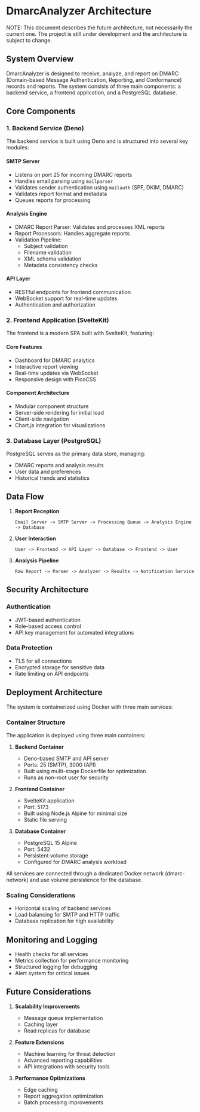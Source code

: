 # DmarcAnalyzer Architecture

NOTE: This document describes the future architecture, not necessarily the current one.
The project is still under development and the architecture is subject to change.

## System Overview

DmarcAnalyzer is designed to receive, analyze, and report on DMARC (Domain-based Message Authentication, Reporting, and Conformance) records and reports. The system consists of three main components: a backend service, a frontend application, and a PostgreSQL database.

## Core Components

### 1. Backend Service (Deno)

The backend service is built using Deno and is structured into several key modules:

#### SMTP Server
- Listens on port 25 for incoming DMARC reports
- Handles email parsing using `mailparser`
- Validates sender authentication using `mailauth` (SPF, DKIM, DMARC)
- Validates report format and metadata
- Queues reports for processing

#### Analysis Engine
- DMARC Report Parser: Validates and processes XML reports
- Report Processors: Handles aggregate reports
- Validation Pipeline:
  - Subject validation
  - Filename validation
  - XML schema validation
  - Metadata consistency checks

#### API Layer
- RESTful endpoints for frontend communication
- WebSocket support for real-time updates
- Authentication and authorization

### 2. Frontend Application (SvelteKit)

The frontend is a modern SPA built with SvelteKit, featuring:

#### Core Features
- Dashboard for DMARC analytics
- Interactive report viewing
- Real-time updates via WebSocket
- Responsive design with PicoCSS

#### Component Architecture
- Modular component structure
- Server-side rendering for initial load
- Client-side navigation
- Chart.js integration for visualizations

### 3. Database Layer (PostgreSQL)

PostgreSQL serves as the primary data store, managing:
- DMARC reports and analysis results
- User data and preferences
- Historical trends and statistics

## Data Flow

1. **Report Reception**
   ```
   Email Server -> SMTP Server -> Processing Queue -> Analysis Engine -> Database
   ```

2. **User Interaction**
   ```
   User -> Frontend -> API Layer -> Database -> Frontend -> User
   ```

3. **Analysis Pipeline**
   ```
   Raw Report -> Parser -> Analyzer -> Results -> Notification Service
   ```

## Security Architecture

### Authentication
- JWT-based authentication
- Role-based access control
- API key management for automated integrations

### Data Protection
- TLS for all connections
- Encrypted storage for sensitive data
- Rate limiting on API endpoints

## Deployment Architecture

The system is containerized using Docker with three main services:

### Container Structure

The application is deployed using three main containers:

1. **Backend Container**
   - Deno-based SMTP and API server
   - Ports: 25 (SMTP), 3000 (API)
   - Built using multi-stage Dockerfile for optimization
   - Runs as non-root user for security

2. **Frontend Container**
   - SvelteKit application
   - Port: 5173
   - Built using Node.js Alpine for minimal size
   - Static file serving

3. **Database Container**
   - PostgreSQL 15 Alpine
   - Port: 5432
   - Persistent volume storage
   - Configured for DMARC analysis workload

All services are connected through a dedicated Docker network (dmarc-network) and use volume persistence for the database.

### Scaling Considerations
- Horizontal scaling of backend services
- Load balancing for SMTP and HTTP traffic
- Database replication for high availability

## Monitoring and Logging

- Health checks for all services
- Metrics collection for performance monitoring
- Structured logging for debugging
- Alert system for critical issues

## Future Considerations

1. **Scalability Improvements**
   - Message queue implementation
   - Caching layer
   - Read replicas for database

2. **Feature Extensions**
   - Machine learning for threat detection
   - Advanced reporting capabilities
   - API integrations with security tools

3. **Performance Optimizations**
   - Edge caching
   - Report aggregation optimization
   - Batch processing improvements
